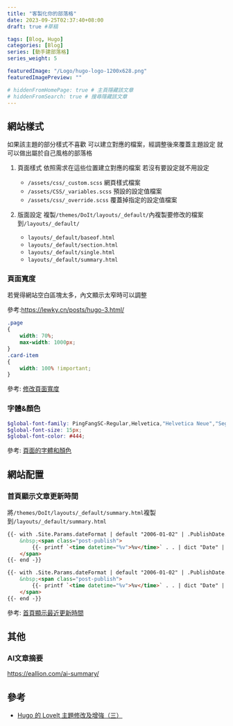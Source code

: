 ```yaml
---
title: "客製化你的部落格"
date: 2023-09-25T02:37:40+08:00
draft: true #草稿

tags: [Blog, Hugo]
categories: [Blog]
series: [動手建部落格]
series_weight: 5

featuredImage: "/Logo/hugo-logo-1200x628.png"
featuredImagePreview: ""

# hiddenFromHomePage: true # 主頁隱藏該文章
# hiddenFromSearch: true # 搜尋隱藏該文章
---
```

<!--more-->

## 網站樣式

如果該主題的部分樣式不喜歡
可以建立對應的檔案，經調整後來覆蓋主題設定
就可以做出屬於自己風格的部落格

1. 頁面樣式
依照需求在這些位置建立對應的檔案
若沒有要設定就不用設定

   * `/assets/css/_custom.scss` 網頁樣式檔案
   * `/assets/CSS/_variables.scss` 預設的設定值檔案
   * `/assets/css/_override.scss` 覆蓋掉指定的設定值檔案

2. 版面設定
複製`/themes/DoIt/layouts/_default/`內複製要修改的檔案到`/layouts/_default/`

    * `layouts/_default/baseof.html`
    * `layouts/_default/section.html`
    * `layouts/_default/single.html`
    * `layouts/_default/summary.html`


### 頁面寬度
若覺得網站空白區塊太多，內文顯示太窄時可以調整

參考:https://lewky.cn/posts/hugo-3.html/

```scss
.page 
{
    width: 70%;
    max-width: 1000px;
}
.card-item
{
    width: 100% !important;
}
```

參考: [修改頁面寬度](https://github.com/HEIGE-PCloud/DoIt/discussions/212)

### 字體&顏色

```scss
$global-font-family: PingFangSC-Regular,Helvetica,"Helvetica Neue","Segoe UI","Hiragino Sans GB","Source Han Sans CN","Microsoft YaHei",STHeiti,"WenQuanYi Micro Hei",sans-serif;
$global-font-size: 15px;
$global-font-color: #444;
```

參考: [頁面的字體和顏色](https://github.com/HEIGE-PCloud/DoIt/issues/296)

## 網站配置

### 首頁顯示文章更新時間
將`/themes/DoIt/layouts/_default/summary.html`複製到`/layouts/_default/summary.html`

```html {hl_lines=["7-11"]}
{{- with .Site.Params.dateFormat | default "2006-01-02" | .PublishDate.Format -}}
    &nbsp;<span class="post-publish">
        {{- printf `<time datetime="%v">%v</time>` . . | dict "Date" | T "publishedOnDate" | safeHTML -}}
    </span>
{{- end -}}

{{- with .Site.Params.dateFormat | default "2006-01-02" | .PublishDate.Format -}}
    &nbsp;<span class="post-publish">
        {{- printf `<time datetime="%v">%v</time>` . . | dict "Date" | T "updatedOnDate" | safeHTML -}}
    </span>
{{- end -}}
```

參考: [首頁顯示最近更新時間](https://lewky.cn/posts/hugo-3-3/#%E9%A6%96%E9%A1%B5%E6%98%BE%E7%A4%BA%E6%96%87%E7%AB%A0%E6%9C%80%E8%BF%91%E6%9B%B4%E6%96%B0%E6%97%B6%E9%97%B4)

## 其他

### AI文章摘要

https://eallion.com/ai-summary/


## 參考

* [Hugo 的 LoveIt 主題修改及增強（三）](https://stilig.me/posts/enhancing-loveit-three)